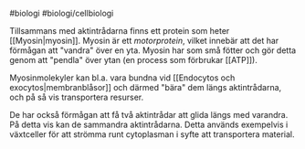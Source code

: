 #biologi #biologi/cellbiologi 

Tillsammans med aktintrådarna finns ett protein som heter [[Myosin|myosin]]. Myosin är ett *motorprotein*, vilket innebär att det har förmågan att "vandra" över en yta. Myosin har som små fötter och gör detta genom att "pendla" över ytan (en process som förbrukar [[ATP]]).

Myosinmolekyler kan bl.a. vara bundna vid [[Endocytos och exocytos|membranblåsor]] och därmed "bära" dem längs aktintrådarna, och på så vis transportera resurser.

De har också förmågan att få två aktintrådar att glida längs med varandra. På detta vis kan de sammandra aktintrådarna. Detta används exempelvis i växtceller för att strömma runt cytoplasman i syfte att transportera material.
